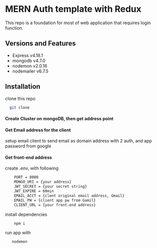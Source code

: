 
# MERN Auth template with Redux

This repo is a foundation for most of web application that requires login function.




## Versions and Features

- Express v4.18.1
- mongodb v4.7.0
- nodemon v2.0.16
- nodemailer v6.7.5


## Installation

clone this repo

```bash
  git clone
```
#### Create Cluster on mongoDB, then get address point
#### Get Email address for the client
setup email client to send email as domain address with 2 auth, and app password from google
#### Get front-end address

create .env, with following
```bash
    PORT = 8000
    MONGO_URI = {your address}
    JWT_SECRET = {your secret string}
    JWT_EXPIRE = 60min
    EMAIL_ACCT = {clent original email address, Gmail}
    EMAIL_PW = {client app pw from Gamil}
    CLIENT_URL = {your front-end address}
```
install dependencies
```bash
    npm i
```
run app with 
```
   nodemon
```
